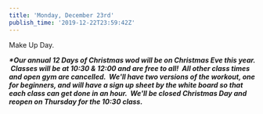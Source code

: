 ```yaml
---
title: 'Monday, December 23rd'
publish_time: '2019-12-22T23:59:42Z'
---
```


Make Up Day.

***\*Our annual 12 Days of Christmas wod will be on Christmas Eve this
year.  Classes will be at 10:30 & 12:00 and are free to all!  All other
class times and open gym are cancelled.  We'll have two versions of the
workout, one for beginners, and will have a sign up sheet by the white
board so that each class can get done in an hour.  We'll be closed
Christmas Day and reopen on Thursday for the 10:30 class.***
